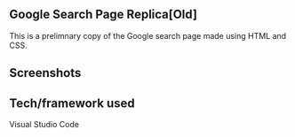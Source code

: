 ## Google Search Page Replica[Old]
This is a prelimnary copy of the Google search page made using HTML and CSS.

 
## Screenshots


## Tech/framework used
Visual Studio Code

